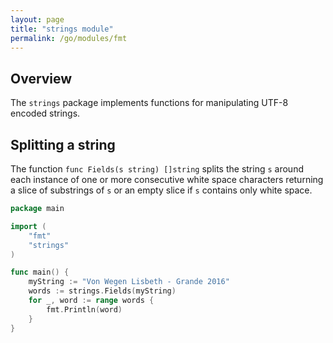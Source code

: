 ```yaml
---
layout: page
title: "strings module"
permalink: /go/modules/fmt
---
```


## Overview

The `strings` package implements functions for manipulating UTF-8 encoded strings.

## Splitting a string

The function `func Fields(s string) []string` splits the string `s` around each instance of one or more consecutive white space characters returning a slice of substrings of `s` or an empty slice if `s` contains only white space.

```go
package main

import (
    "fmt"
    "strings"
)

func main() {
    myString := "Von Wegen Lisbeth - Grande 2016"
    words := strings.Fields(myString)
    for _, word := range words {
        fmt.Println(word)
    }
}
```

